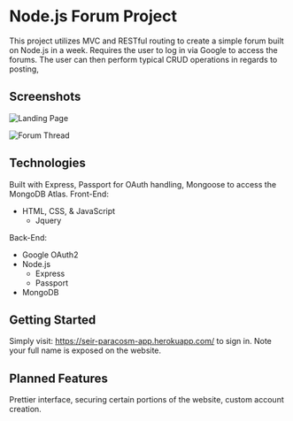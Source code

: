 # Node.js Forum Project #
This project utilizes MVC and RESTful routing to create a simple forum built on Node.js in a week. Requires the user to log in via Google to access the forums. The user can then perform typical CRUD operations in regards to posting, 

## Screenshots ##
![Landing Page](https://cdn.discordapp.com/attachments/333076906670948374/741176592956653682/screenshot.PNG)

![Forum Thread](https://cdn.discordapp.com/attachments/333076906670948374/741176633679151124/screenshot2.PNG)

## Technologies ##
Built with Express, Passport for OAuth handling, Mongoose to access the MongoDB Atlas.
Front-End:
* HTML, CSS, & JavaScript
    * Jquery

Back-End:
* Google OAuth2
* Node.js
    * Express
    * Passport
* MongoDB

## Getting Started ##

Simply visit: https://seir-paracosm-app.herokuapp.com/ to sign in. Note your full name is exposed on the website.

## Planned Features ##

Prettier interface, securing certain portions of the website, custom account creation.